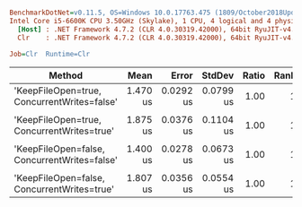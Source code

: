 ``` ini

BenchmarkDotNet=v0.11.5, OS=Windows 10.0.17763.475 (1809/October2018Update/Redstone5)
Intel Core i5-6600K CPU 3.50GHz (Skylake), 1 CPU, 4 logical and 4 physical cores
  [Host] : .NET Framework 4.7.2 (CLR 4.0.30319.42000), 64bit RyuJIT-v4.7.3362.0
  Clr    : .NET Framework 4.7.2 (CLR 4.0.30319.42000), 64bit RyuJIT-v4.7.3362.0

Job=Clr  Runtime=Clr  

```
|                                       Method |     Mean |     Error |    StdDev | Ratio | Rank |
|--------------------------------------------- |---------:|----------:|----------:|------:|-----:|
|  &#39;KeepFileOpen=true, ConcurrentWrites=false&#39; | 1.470 us | 0.0292 us | 0.0799 us |  1.00 |    1 |
|                                              |          |           |           |       |      |
|   &#39;KeepFileOpen=true, ConcurrentWrites=true&#39; | 1.875 us | 0.0376 us | 0.1104 us |  1.00 |    1 |
|                                              |          |           |           |       |      |
| &#39;KeepFileOpen=false, ConcurrentWrites=false&#39; | 1.400 us | 0.0278 us | 0.0673 us |  1.00 |    1 |
|                                              |          |           |           |       |      |
|  &#39;KeepFileOpen=false, ConcurrentWrites=true&#39; | 1.807 us | 0.0356 us | 0.0554 us |  1.00 |    1 |
